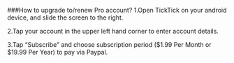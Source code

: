 ###How to upgrade to/renew Pro account?
1.Open TickTick on your android device, and slide the screen to the right.

2.Tap your account in the upper left hand corner to enter account details.

3.Tap “Subscribe” and choose subscription period ($1.99 Per Month or $19.99 Per Year) to pay via Paypal. 